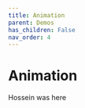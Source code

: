 ```yaml
---
title: Animation
parent: Demos
has_children: False
nav_order: 4
---
```


# Animation

Hossein was here
